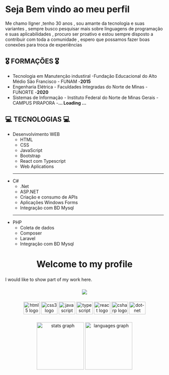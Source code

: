 

<h1>Seja Bem vindo ao meu perfil</h1>

<p>Me chamo Ilgner ,tenho 30 anos , sou amante da tecnologia e suas variantes , sempre busco pesquisar mais sobre linguagens de programação e suas aplicabilidades , procuro ser proativo e estou sempre disposto a contribuir com toda a comunidade , espero que possamos fazer boas conexões para troca de experiências </p>

###
<h2> 🎖️	FORMAÇÕES 🎖️	</h2>

<ul>
  <li>Tecnologia em Manutenção industiral -Fundação Educacional do Alto Médio São Francisco - FUNAM -<strong>2015</strong></li>
  <li>Engenharia Elétrica - Faculdades Integradas do Norte de Minas - FUNORTE -<strong>2020</strong></li>
  <li>Sistemas de Informação - Instituto Federal do Norte de Minas Gerais - CAMPUS PIRAPORA -<strong>... Loading ...</strong></li>
 
</ul>

###
<h2>💻 TECNOLOGIAS 💻	</h2>

<ul>
  <li>Desenvolvimento WEB
    <ul>
      <li>HTML</li>
      <li>CSS</li>
      <li>JavaScript</li>
      <li>Bootstrap</li>
      <li>React com Typescript</li>
      <li>Web Aplications</li>
    </ul>
    
    
  </li>
    <hr>
  <li>C#
   <ul>
      <li>.Net</li>
      <li>ASP.NET</li>
      <li>Criação e consumo de APIs</li>
       <li>Aplicações Windows Forms</li>
       <li>Integração com BD Mysql</li>
    </ul>
  </li>
  <hr>
<li>PHP
   <ul>
      <li>Coleta de dados</li>
      <li>Composer</li>
      <li>Laravel</li>
      <li>Integração com BD Mysql</li>
    </ul>
  </li>
  
 
</ul>


###


<h1 align="center">Welcome to my profile</h1>

###
<p>I would like to show part of my work here.</p>

###

<div align="center">
  <img src="https://profile-counter.glitch.me/ilgnerbecheleni/count.svg?"  />
</div>

###

<div align="center">
  <img src="https://cdn.jsdelivr.net/gh/devicons/devicon/icons/html5/html5-original.svg" height="40" width="52" alt="html5 logo"  />
  <img src="https://cdn.jsdelivr.net/gh/devicons/devicon/icons/css3/css3-original.svg" height="40" width="52" alt="css3 logo"  />
  <img src="https://cdn.jsdelivr.net/gh/devicons/devicon/icons/javascript/javascript-original.svg" height="40" width="52" alt="javascript logo"  />
   <img src="https://cdn.jsdelivr.net/gh/devicons/devicon/icons/typescript/typescript-original.svg" height="40" width="52" alt="typescript logo"  />
  <img src="https://cdn.jsdelivr.net/gh/devicons/devicon/icons/react/react-original.svg" height="40" width="52" alt="react logo"  />
  <img src="https://cdn.jsdelivr.net/gh/devicons/devicon/icons/csharp/csharp-original.svg" height="40" width="52" alt="csharp logo"  />
  <img src="https://cdn.jsdelivr.net/gh/devicons/devicon/icons/dot-net/dot-net-original.svg" height="40" width="52" alt="dot-net logo"  />



</div>

###

<div align="center">
  <img src="https://github-readme-stats.vercel.app/api?hide_title=false&hide_rank=false&show_icons=true&include_all_commits=true&count_private=true&disable_animations=false&theme=dracula&locale=en&hide_border=false&username=ilgnerbecheleni" height="150" alt="stats graph"  />
  <img src="https://github-readme-stats.vercel.app/api/top-langs?locale=en&hide_title=false&layout=compact&card_width=320&langs_count=5&theme=dracula&hide_border=false&username=ilgnerbecheleni" height="150" alt="languages graph"  />
</div>

###
